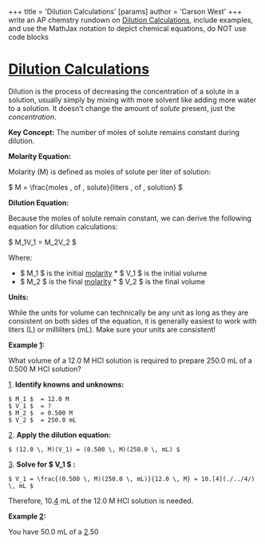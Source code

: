 +++
 title = 'Dilution Calculations'
[params]
	author = 'Carson West'
+++
write an AP chemstry rundown on [Dilution Calculations](./../dilution-calculations/), include examples, and use the MathJax notation to depict chemical equations, do NOT use code blocks

# [Dilution Calculations](./../dilution-calculations/) 
Dilution is the process of decreasing the concentration of a solute in a solution, usually simply by mixing with more solvent like adding more water to a solution.  It doesn't change the amount of *solute* present, just the *concentration*.

**Key Concept:** The number of moles of solute remains constant during dilution.

**Molarity Equation:**

Molarity (M) is defined as moles of solute per liter of solution:

 $ M = \frac{moles \, of \, solute}{liters \, of \, solution} $ 

**Dilution Equation:**

Because the moles of solute remain constant, we can derive the following equation for dilution calculations:

 $ M_1V_1 = M_2V_2 $ 

Where:

*  $ M_1 $  is the initial [molarity](./../molarity/) *  $ V_1 $  is the initial volume
*  $ M_2 $  is the final [molarity](./../molarity/) *  $ V_2 $  is the final volume


**Units:**

While the units for volume can technically be any unit as long as they are consistent on both sides of the equation, it is generally easiest to work with liters (L) or milliliters (mL).  Make sure your units are consistent!

**Example [1](./../1/):**

What volume of a 12.0 M HCl solution is required to prepare 250.0 mL of a 0.500 M HCl solution?

[1](./../1/). **Identify knowns and unknowns:**

    $ M_1 $  = 12.0 M
    $ V_1 $  = ?
    $ M_2 $  = 0.500 M
    $ V_2 $  = 250.0 mL

[2](./../2/). **Apply the dilution equation:**

    $ (12.0 \, M)(V_1) = (0.500 \, M)(250.0 \, mL) $ 

[3](./../3/). **Solve for  $ V_1 $ :**

    $ V_1 = \frac{(0.500 \, M)(250.0 \, mL)}{12.0 \, M} = 10.[4](./../4/) \, mL $ 

Therefore, 10.[4](./../4/) mL of the 12.0 M HCl solution is needed.


**Example [2](./../2/):**

You have 50.0 mL of a [2](./../2/).50